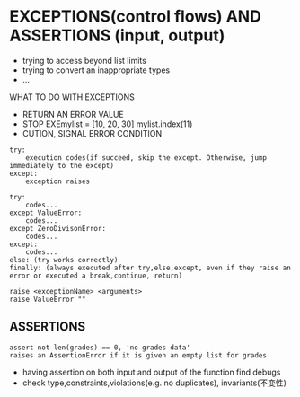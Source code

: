 # EXCEPTIONS(control flows) AND ASSERTIONS (input, output)

* trying to access beyond list limits
* trying to convert an inappropriate types
* ...

WHAT TO DO WITH EXCEPTIONS

* RETURN AN ERROR VALUE
* STOP EXEmylist = [10, 20, 30] 
  mylist.index(11)
* CUTION, SIGNAL ERROR CONDITION

````
try:
	execution codes(if succeed, skip the except. Otherwise, jump immediately to the except)
except:
	exception raises
````



````
try:
	codes...
except ValueError: 
	codes...
except ZeroDivisonError:
	codes...
except:
	codes...
else: (try works correctly)
finally: (always executed after try,else,except, even if they raise an error or executed a break,continue, return)
````





````
raise <exceptionName> <arguments>
raise ValueError ""
````



## ASSERTIONS

````
assert not len(grades) == 0, 'no grades data'
raises an AssertionError if it is given an empty list for grades

````



* having assertion on both input and output of the function
  find debugs
* check type,constraints,violations(e.g. no duplicates), invariants(不变性)